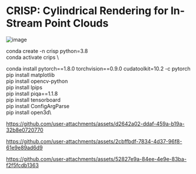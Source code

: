 # CRISP: Cylindrical Rendering for In-Stream Point Clouds
![image](https://github.com/user-attachments/assets/4ee3e6e2-7d92-489d-90a8-63b200f00f00)



conda create -n crisp python=3.8\
conda activate crips \

conda install pytorch==1.8.0 torchvision==0.9.0 cudatoolkit=10.2 -c pytorch\
pip install matplotlib\
pip install opencv-python\
pip install lpips\
pip install piqa==1.1.8\
pip install tensorboard\
pip install ConfigArgParse\
pip install open3d\








https://github.com/user-attachments/assets/d2642a02-ddaf-459a-b19a-32b8e0720770






https://github.com/user-attachments/assets/2cbffbdf-7834-4d37-96f8-61e9e89ad6d9



https://github.com/user-attachments/assets/52827e9a-84ee-4e9e-83ba-f2f5fcdb1363

